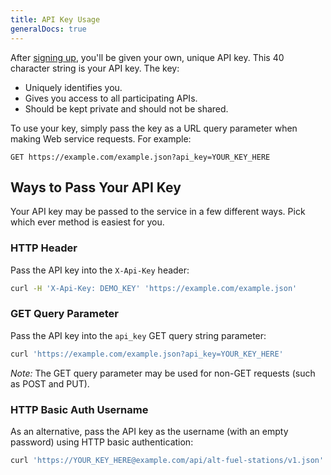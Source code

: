 ```yaml
---
title: API Key Usage
generalDocs: true
---
```


After [signing up](/signup/), you'll be given your own, unique API key. This 40 character string is your API key. The key:

- Uniquely identifies you.
- Gives you access to all participating APIs.
- Should be kept private and should not be shared.

To use your key, simply pass the key as a URL query parameter when making Web service requests. For example:

```
GET https://example.com/example.json?api_key=YOUR_KEY_HERE
```

## Ways to Pass Your API Key

Your API key may be passed to the service in a few different ways. Pick which ever method is easiest for you.

### HTTP Header

Pass the API key into the `X-Api-Key` header:

```sh
curl -H 'X-Api-Key: DEMO_KEY' 'https://example.com/example.json'
```

### GET Query Parameter

Pass the API key into the `api_key` GET query string parameter:

```sh
curl 'https://example.com/example.json?api_key=YOUR_KEY_HERE'
```

_Note:_ The GET query parameter may be used for non-GET requests (such as POST and PUT).

### HTTP Basic Auth Username

As an alternative, pass the API key as the username (with an empty password) using HTTP basic authentication:

```sh
curl 'https://YOUR_KEY_HERE@example.com/api/alt-fuel-stations/v1.json'
```
